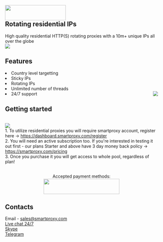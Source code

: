 ## <img src="https://smartproxy.com/wp-content/themes/smartproxy/images/smartproxy-logo.svg" alt="" width="200" height="50"> <br>Rotating residential IPs

High quality residential HTTP(S) rotating proxies with a 10m+ unique IPs all over the globe
<br>[<img src="https://smartproxy.com/wp-content/uploads/2019/04/How-Smartproxy-Proxy-network-Works.svg">](https://smartproxy.com/how-it-works)

## Features
<li>Country level targetting
<li>Sticky IPs
<li>Rotating IPs
<li>Unlimited number of threads
<li>24/7 support
<img align="right" src="https://media.giphy.com/media/jQyXHJ6HN33XoJpAry/giphy.gif">

## Getting started
<br>[<img src="https://smartproxy.com/wp-content/uploads/2019/04/How-to-buy-Smartproxy-plans-now.svg">](https://smartproxy.com/pricing)
<br> 1. To utilize residential proxies you will require smartproxy account, register here -> https://dashboard.smartproxy.com/register
<br> 2. You will need an active subscription too. If you're interested in testing it out first - our plans Starter and above have 3 day money back policy -> https://smartproxy.com/pricing
<br> 3. Once you purchase it you will get access to whole pool, regardless of plan!
<br><br><center>Accepted payment methods:
<br>[<img src="https://smartproxy.com/wp-content/uploads/2018/09/payment-methods-smartproxy-residential-rotating-proxies.svg" alt="" width="250" height="50">](https://smartproxy.com/pricing)</center>

## Contacts
Email - sales@smartproxy.com
<br><a href="https://smartproxy.com">Live chat 24/7</a>
<br><a href="https://join.skype.com/invite/bZDHw4NZg2G9">Skype</a>
<br><a href="https://t.me/smartproxy_com">Telegram</a>

